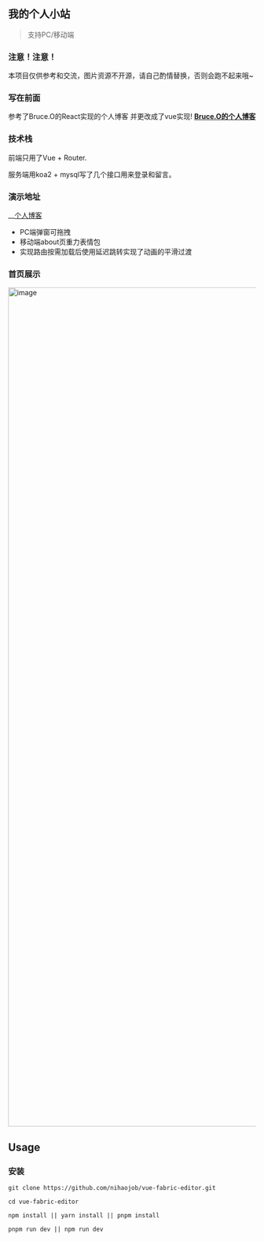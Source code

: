 ## 我的个人小站
> 支持PC/移动端
### 注意！注意！
本项目仅供参考和交流，图片资源不开源，请自己酌情替换，否则会跑不起来哦~


### 写在前面
参考了Bruce.O的React实现的个人博客 并更改成了vue实现!
  __[Bruce.O的个人博客](https://www.bruceau.com/)__
### 技术栈
前端只用了Vue + Router.

服务端用koa2 + mysql写了几个接口用来登录和留言。


### 演示地址

  __[个人博客]((https://rockcelltech.top/#/home))
* PC端弹窗可拖拽
* 移动端about页重力表情包
* 实现路由按需加载后使用延迟跳转实现了动画的平滑过渡


### 首页展示
<img width="1705" alt="image" src="https://user-images.githubusercontent.com/29910365/201527913-c0978908-f2f6-4e81-a8b9-a57c46794814.png">

## Usage

### 安装
```
git clone https://github.com/nihaojob/vue-fabric-editor.git

cd vue-fabric-editor

npm install || yarn install || pnpm install

pnpm run dev || npm run dev 
```
